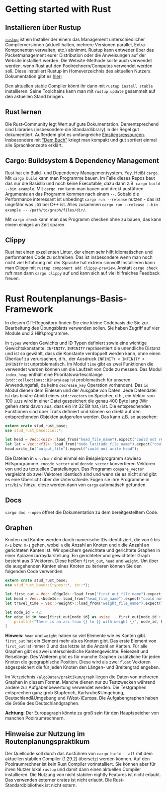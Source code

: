# Getting started with Rust

## Installieren über Rustup

[`rustup`](https://rustup.rs/) ist ein Installer der einem das Management unterschiedlicher Compilerversionen (aktuell halten, mehrere Versionen parallel, Extra-Komponenten verwalten, etc.) abnimmt.
Rustup kann entweder über das Packetmanagement eurer Distribution oder die Anweisungen auf der Website installiert werden.
Die Website-Methode sollte auch verwendet werden, wenn Rust auf den Poolrechnern/Computes verwendet werden soll.
Diese installiert Rustup im Homeverzeichnis des aktuellen Nutzers.
Dokumentation gibt es [hier](https://github.com/rust-lang-nursery/rustup.rs/blob/master/README.md);

Den aktuellen stable Compiler könnt ihr dann mit `rustup install stable` installieren.
Seine Toolchains kann man mit `rustup update` gesammelt auf den aktuellen Stand bringen.

## Rust lernen

Die Rust-Community legt Wert auf gute Dokumentation.
Dementsprechend sind Libraries (insbesondere die Standardlibrary) in der Regel gut dokumentiert.
Außerdem gibt es umfangreiche [Einstiegsressourcen](https://www.rust-lang.org/en-US/documentation.html).
Insbesondere mit ["Dem Buch"](https://doc.rust-lang.org/book/second-edition/index.html) kriegt man kompakt und gut sortiert einmal alle Sprachkonzepte erklärt.

## Cargo: Buildsystem & Dependency Management

Rust hat ein Build- und Dependency Managementsystem. Yay.
Heißt `cargo`.
Mit `cargo build` kann man Programme bauen.
Im Falle dieses Repos baut das nur die Basislib und noch keine Executable, dazu dann z.B. `cargo build --bin example`.
Mit `cargo run` kann man bauen und direkt ausführen.
Argumente an das Programm kommen nach einem `--`.
Sobald die Performance interessant ist unbedingt `cargo run --release` nutzen - das ist ungefähr was `-O3` bei C++ ist.
Alles zusammen `cargo run --release --bin example -- /path/to/graph/files/dir/`.

Mit `cargo check` kann man das Programm checken ohne zu bauen, das kann einem einiges an Zeit sparen.

## Clippy

Rust hat einen exzellenten Linter, der einem sehr hilft idiomatischen und performanten Code zu schreiben.
Das ist insbesondere wenn man noch nicht viel Erfahrung mit der Sprache hat extrem sinnvoll!
Installieren kann man Clippy mit `rustup component add clippy-preview`.
Anstatt `cargo check` ruft man dann `cargo clippy` auf und kann sich auf viel hilfreiches Feedback freuen.

# Rust Routenplanungs-Basis-Framework

In diesem GIT-Repository finden Sie eine kleine Codebasis die Sie zur Bearbeitung des Übungsblatts verwenden sollen.
Sie haben Zugriff auf vier Module und 3 Hilfsprogramme.

In `types` werden Gewichts und ID Typen definiert sowie eine wichtige Gewichtskonstante: `INFINITY`.
`INFINITY` repräsentiert die unendliche Distanz und ist so gewählt, dass die Konstante verdoppelt werden kann, ohne einen Überlauf zu verursachen, d.h., der Ausdruck `INFINITY < INFINITY + INFINITY` ist unproblematisch.
Im Modul `time` gibt es zwei Funktionen die verwendet werden können um die Laufzeit von Code zu messen.
Das Modul `index_heap` enthält eine Prioritätswarteschlange (`std::collections::BinaryHeap` ist problematisch für unseren Anwendungsfall, da keine `decrease_key` Operation vorhanden).
Das `io` Modul dienen dem Einlesen und der Ausgabe von Daten.
Jede Datendatei ist das binäre Abbild eines `std::vector`s im Speicher, d.h., ein Vektor von 100 `u32`s wird in einer Datei gespeichert die genau 400 Byte lang (Wir gehen stets davon aus, dass ein int 32 Bit hat.) ist.
Die entsprechenden Funktionen sind über Traits definiert und können so direkt auf den entsprechenden Objekten aufgerufen werden.
Das kann z.B. so aussehen:

```Rust
extern crate stud_rust_base;
use stud_rust_base::io::*;

let head = Vec::<u32>::load_from("head_file_name").expect("could not read head");
let lat = Vec::<f32>::load_from("node_latitude_file_name").expect("could not read lat");
head.write_to("output_file").expect("could not write head");
```

Die Dateien in `src/bin/` sind einmal ein Beispielprogramm sowieso Hilfsprogramme.
`encode_vector` und `decode_vector` konvertieren Vektoren von und zu textuellen Darstellungen.
Das Programm `compare_vector` vergleicht ob zwei Vektoren identisch sind und wenn sie es nicht sind gibt es eine Übersicht über die Unterschiede.
Fügen sie Ihre Programme in `src/bin/` hinzu, diese werden dann von `cargo` automatisch gefunden.

## Docs

`cargo doc --open` öffnet die Dokumentation zu dem bereitgestelltem Code.

## Graphen

Knoten und Kanten werden durch numerische IDs identifiziert, die von `0` bis `n-1` bzw. `m-1` gehen, wobei `n` die Anzahl an Knoten und `m` die Anzahl an gerichteten Kanten ist.
Wir speichern gewichtete und gerichtete Graphen in einer Ajdazenzarraydarstellung.
Ein gerichteter und gewichteter Graph besteht aus 3 Vektoren.
Diese heißen `first_out`, `head` und `weight`.
Um über die ausgehenden Kanten eines Knoten zu iterieren können Sie den folgenden Code verwenden:

```Rust
extern crate stud_rust_base;
use stud_rust_base::{types::*, io::*};

let first_out = Vec::<EdgeId>::load_from("first_out_file_name").expect("could not read first_out");
let head = Vec::<NodeId>::load_from("head_file_name").expect("could not read head");
let travel_time = Vec::<Weight>::load_from("weight_file_name").expect("could not read travel_time");

let node_id = 42;
for edge_id in head[first_out[node_id] as usize .. first_out[node_id + 1] as usize] {
    println!("There is an arc from {} to {} with weight {}", node_id, head[edge_id as usize], travel_time[edge_id as usize]);
}
```

**Hinweis**: `head` und `weight` haben so viel Elemente wie es Kanten gibt.
`first_out` hat ein Element mehr als es Knoten gibt.
Das erste Element von `first_out` ist immer 0 und das letzte ist die Anzahl an Kanten.
Für alle Graphen gibt es zwei unterschiedliche Kantengewichte: Reisezeit und Reiselänge.
Des Weiteren gibt es für manche Graphen zusätzliche für jeden Knoten die geographische Position.
Diese wird als zwei `float` Vektoren abgespeichert die für jeden Knoten den Längen- und Breitengrad angeben.

Im Verzeichnis `/algoDaten/praktikum/graph` liegen die Daten von mehreren Graphen in diesem Format.
Manche dienen nur zu Testzwecken während andere zur Aufgabenbewertung verwendet werden.
Die Testgraphen entsprechen ganz grob Stupferich, Karlsruhe\&Umgebung, Deutschland\&Umgebung und (West-)Europa.
Die Aufgabengraphen haben die Größe des Deutschlandgraphen.

**Achtung**: Der Europagraph könnte zu groß sein für den Hauptspeicher von manchen Poolraumrechnern.

## Hinweise zur Nutzung im Routenplanungspraktikum

Der Quellcode soll durch das Ausführen von `cargo build --all` mit dem aktuellen stabilen Compiler (1.29.2) übersetzt werden können.
Auf den Poolraumrechner ist kein Rust Compiler vorinstalliert.
Sie können aber für ihren Nutzer lokal `rustup` und damit dann einen aktuellen Compiler installieren.
Die Nutzung von nicht stabilen nightly Features ist nicht erlaubt.
Das verwenden externer crates ist nicht erlaubt.
Die Rust-Standardbibliothek ist nicht extern.
